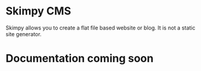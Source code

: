 # Skimpy CMS

Skimpy allows you to create a flat file based website or blog. It is not a static site generator.

# Documentation coming soon


